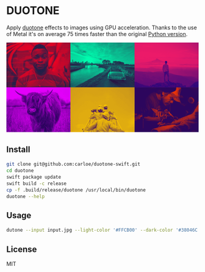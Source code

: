 # DUOTONE

Apply [duotone](https://en.wikipedia.org/wiki/Duotone) effects to images using GPU acceleration. Thanks to the use of Metal it's on average 75 times faster than the original [Python version](https://github.com/carloe/duotone-py).

![Sample](sample.png)

## Install

```bash
git clone git@github.com:carloe/duotone-swift.git
cd duotone
swift package update
swift build -c release
cp -f .build/release/duotone /usr/local/bin/duotone
duotone --help
```

## Usage

```bash
dutone --input input.jpg --light-color '#FFCB00' --dark-color '#38046C' --output output.png
```

## License

MIT
